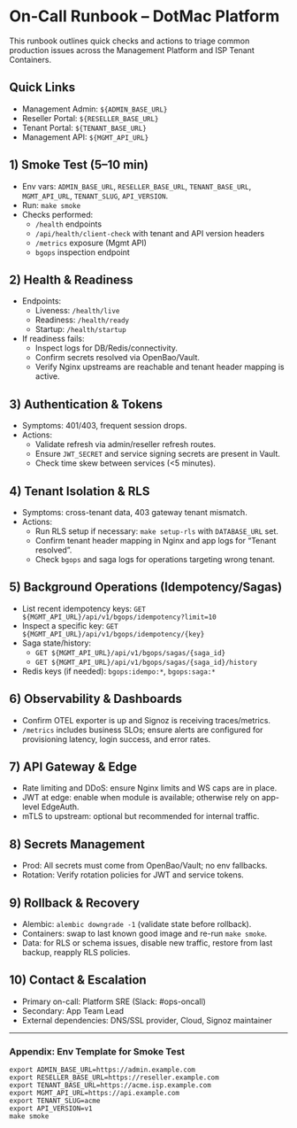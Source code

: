 # On-Call Runbook – DotMac Platform

This runbook outlines quick checks and actions to triage common production issues across the Management Platform and ISP Tenant Containers.

## Quick Links
- Management Admin: `${ADMIN_BASE_URL}`
- Reseller Portal: `${RESELLER_BASE_URL}`
- Tenant Portal: `${TENANT_BASE_URL}`
- Management API: `${MGMT_API_URL}`

## 1) Smoke Test (5–10 min)
- Env vars: `ADMIN_BASE_URL`, `RESELLER_BASE_URL`, `TENANT_BASE_URL`, `MGMT_API_URL`, `TENANT_SLUG`, `API_VERSION`.
- Run: `make smoke`
- Checks performed:
  - `/health` endpoints
  - `/api/health/client-check` with tenant and API version headers
  - `/metrics` exposure (Mgmt API)
  - `bgops` inspection endpoint

## 2) Health & Readiness
- Endpoints:
  - Liveness: `/health/live`
  - Readiness: `/health/ready`
  - Startup: `/health/startup`
- If readiness fails:
  - Inspect logs for DB/Redis/connectivity.
  - Confirm secrets resolved via OpenBao/Vault.
  - Verify Nginx upstreams are reachable and tenant header mapping is active.

## 3) Authentication & Tokens
- Symptoms: 401/403, frequent session drops.
- Actions:
  - Validate refresh via admin/reseller refresh routes.
  - Ensure `JWT_SECRET` and service signing secrets are present in Vault.
  - Check time skew between services (<5 minutes).

## 4) Tenant Isolation & RLS
- Symptoms: cross-tenant data, 403 gateway tenant mismatch.
- Actions:
  - Run RLS setup if necessary: `make setup-rls` with `DATABASE_URL` set.
  - Confirm tenant header mapping in Nginx and app logs for “Tenant resolved”.
  - Check `bgops` and saga logs for operations targeting wrong tenant.

## 5) Background Operations (Idempotency/Sagas)
- List recent idempotency keys: `GET ${MGMT_API_URL}/api/v1/bgops/idempotency?limit=10`
- Inspect a specific key: `GET ${MGMT_API_URL}/api/v1/bgops/idempotency/{key}`
- Saga state/history:
  - `GET ${MGMT_API_URL}/api/v1/bgops/sagas/{saga_id}`
  - `GET ${MGMT_API_URL}/api/v1/bgops/sagas/{saga_id}/history`
- Redis keys (if needed): `bgops:idempo:*`, `bgops:saga:*`

## 6) Observability & Dashboards
- Confirm OTEL exporter is up and Signoz is receiving traces/metrics.
- `/metrics` includes business SLOs; ensure alerts are configured for provisioning latency, login success, and error rates.

## 7) API Gateway & Edge
- Rate limiting and DDoS: ensure Nginx limits and WS caps are in place.
- JWT at edge: enable when module is available; otherwise rely on app-level EdgeAuth.
- mTLS to upstream: optional but recommended for internal traffic.

## 8) Secrets Management
- Prod: All secrets must come from OpenBao/Vault; no env fallbacks.
- Rotation: Verify rotation policies for JWT and service tokens.

## 9) Rollback & Recovery
- Alembic: `alembic downgrade -1` (validate state before rollback).
- Containers: swap to last known good image and re-run `make smoke`.
- Data: for RLS or schema issues, disable new traffic, restore from last backup, reapply RLS policies.

## 10) Contact & Escalation
- Primary on-call: Platform SRE (Slack: #ops-oncall)
- Secondary: App Team Lead
- External dependencies: DNS/SSL provider, Cloud, Signoz maintainer

---

### Appendix: Env Template for Smoke Test
```
export ADMIN_BASE_URL=https://admin.example.com
export RESELLER_BASE_URL=https://reseller.example.com
export TENANT_BASE_URL=https://acme.isp.example.com
export MGMT_API_URL=https://api.example.com
export TENANT_SLUG=acme
export API_VERSION=v1
make smoke
```
